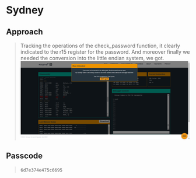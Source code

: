 # Sydney

## Approach
> Tracking the operations of the check_password function, it clearly indicated to the r15 register for the password. And moreover finally we needed the conversion into the little endian system, we got.
![Screenshot](./Screenshot%20(28).png)

## Passcode
> `6d7e374e475c6695`